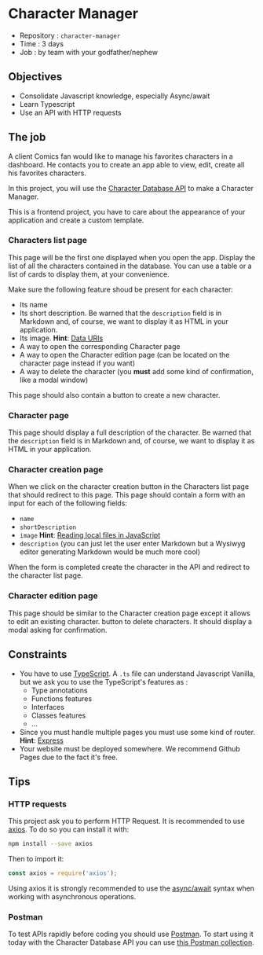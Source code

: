 # Character Manager

- Repository : `character-manager`
- Time : 3 days
- Job : by team with your godfather/nephew

## Objectives 

- Consolidate Javascript knowledge, especially Async/await
- Learn Typescript
- Use an API with HTTP requests



## The job

A client Comics fan would like to manage his favorites characters in a dashboard. He contacts you to create an app able to view, edit, create all his favorites characters. 

In this project, you will use the [Character Database API](https://character-database.becode.xyz/) to make a Character Manager.  
  
This is a frontend project, you have to care about the appearance of your application and create a custom template.

### Characters list page

This page will be the first one displayed when you open the app. Display the list of all the characters contained in the database. You can use a table or a list of cards to display them, at your convenience.

Make sure the following feature shoud be present for each character:

* Its name
* Its short description. Be warned that the `description` field is in Markdown and, of course, we want to display it as HTML in your application.
* Its image. **Hint**: [Data URIs](https://css-tricks.com/data-uris/)
* A way to open the corresponding Character page
* A way to open the Character edition page (can be located on the character page instead if you want)
* A way to delete the character (you **must** add some kind of confirmation, like a modal window)

This page should also contain a button to create a new character.

### Character page

This page should display a full description of the character. Be warned that the `description` field is in Markdown and, of course, we want to display it as HTML in your application.

### Character creation page

When we click on the character creation button in the Characters list page that should redirect to this page. This page should contain a form with an input for each of the following fields:

* `name`
* `shortDescription`
* `image` **Hint**: [Reading local files in JavaScript](https://www.html5rocks.com/en/tutorials/file/dndfiles/)
* `description` (you can just let the user enter Markdown but a Wysiwyg editor generating Markdown would be much more cool)

When the form is completed create the character in the API and redirect to the character list page.

### Character edition page

This page should be similar to the Character creation page except it allows to edit an existing character.
button to delete characters. It should display a modal asking for confirmation.


## Constraints

* You have to use [TypeScript](https://www.typescriptlang.org/). A `.ts` file can understand Javascript Vanilla, but we ask you to use the TypeScript's features as :
	- Type annotations
	- Functions features
	- Interfaces
	- Classes features
	- ...
* Since you must handle multiple pages you must use some kind of router. **Hint**: [Express](https://expressjs.com/) 
* Your website must be deployed somewhere. We recommend Github Pages due to the fact it's free.

## Tips

### HTTP requests

This project ask you to perform HTTP Request. It is recommended to use [axios](https://github.com/axios/axios). To do so you can install it with:

```bash
npm install --save axios
```

Then to import it:

```javascript
const axios = require('axios');
```
Using axios it is strongly recommended to use the [async/await](https://javascript.info/async-await) syntax when working with asynchronous operations.

### Postman

To test APIs rapidly before coding you should use [Postman](https://www.getpostman.com/). 
To start using it today with the Character Database API you can use [this Postman collection](https://static.becode.xyz/character-database/characters-database.postman_collection.json).



